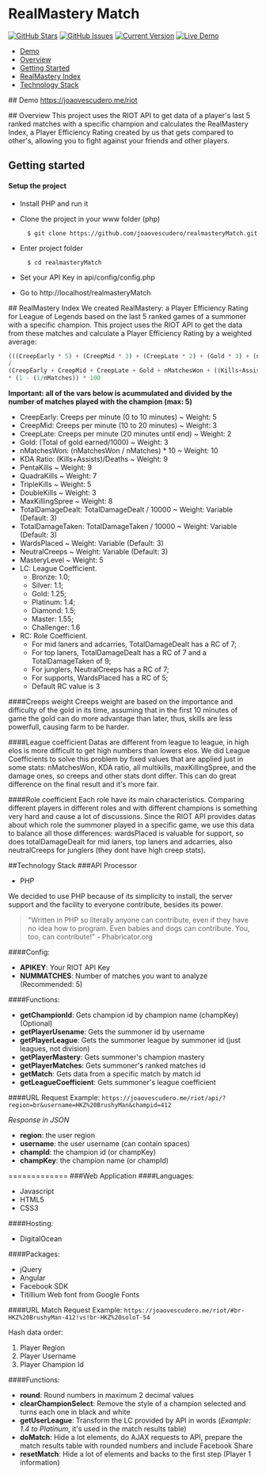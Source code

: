 RealMastery Match
============
[![GitHub Stars](https://img.shields.io/github/stars/joaovescudero/realmasteryMatch.svg)](https://github.com/joaovescudero/realmasteryMatch/stargazers) [![GitHub Issues](https://img.shields.io/github/issues/joaovescudero/realmasteryMatch.svg)](https://github.com/joaovescudero/realmasteryMatch/issues) [![Current Version](https://img.shields.io/badge/version-0.1-green.svg)](https://github.com/joaovescudero/realmasteryMatch/) [![Live Demo](https://img.shields.io/badge/demo-online-green.svg)](https://joaovescudero.me/riot)

* [Demo](#demo)
* [Overview](#overview)
* [Getting Started](#start)
* [RealMastery Index](#rmindex)
* [Technology Stack](#stack)

##<a name="demo"></a> Demo
https://joaovescudero.me/riot

##<a name="overview"></a> Overview
This project uses the RIOT API to get data of a player's last 5 ranked matches with a specific champion and calculates the RealMastery Index, a Player Efficiency Rating created by us that gets compared to other's, allowing you to fight against your friends and other players.

## <a name="start"></a> Getting started

#### Setup the project

* Install PHP and run it

* Clone the project in your www folder (php)

        $ git clone https://github.com/joaovescudero/realmasteryMatch.git

* Enter project folder

        $ cd realmasteryMatch

* Set your API Key in api/config/config.php

* Go to http://localhost/realmasteryMatch


##<a name="rmindex"></a> RealMastery Index
We created RealMastery: a Player Efficiency Rating for League of Legends based on the last 5 ranked games of a summoner with a specific champion.
This project uses the RIOT API to get the data from these matches and calculate a Player Efficiency Rating by a weighted average:

```javascript
(((CreepEarly * 5) + (CreepMid * 3) + (CreepLate * 2) + (Gold * 3) + (nMatchesWon * 10) * LC) + (((Kills+Assists)/Deaths) * 9) * LC) + ((PentaKills * 9) * LC) + ((QuadraKills * 7) * LC) + ((TripleKills * 5) * LC) + ((DoubleKills * 3) * LC) + ((MaxKillingSpree * 8) * LC) + ((TotalDamageDealt * RC) * LC) + ((TotalDamageTaken * RC) * LC) + (WardsPlaced * RC) + (NeutralCreeps * RC) + (MasteryLevel * 5) )
/
(CreepEarly + CreepMid + CreepLate + Gold + nMatchesWon + ((Kills+Assists)/Deaths)) + PentaKills + QuadraKills + TripleKills + DoubleKills + MaxKillingSpree + TotalDamageDealt + TotalDamageTaken + WardsPlaced + NeutralCreeps + MasteryLevel)))
* (1 - (1/nMatches)) * 100
```

**Important: all of the vars below is acummulated and divided by the number of matches played with the champion (max: 5)**
- CreepEarly: Creeps per minute (0 to 10 minutes) ~ Weight: 5
- CreepMid: Creeps per minute (10 to 20 minutes) ~ Weight: 3
- CreepLate: Creeps per minute (20 minutes until end) ~ Weight: 2
- Gold: (Total of gold earned/1000) ~ Weight: 3 
- nMatchesWon: (nMatchesWon / nMatches) * 10 ~ Weight: 10
- KDA Ratio: (Kills+Assists)/Deaths ~ Weight: 9
- PentaKills ~ Weight: 9
- QuadraKills ~ Weight: 7
- TripleKills ~ Weight: 5
- DoubleKills ~ Weight: 3
- MaxKillingSpree ~ Weight: 8
- TotalDamageDealt: TotalDamageDealt / 10000 ~ Weight: Variable (Default: 3)
- TotalDamageTaken: TotalDamageTaken / 10000 ~ Weight: Variable (Default: 3)
- WardsPlaced ~ Weight: Variable (Default: 3)
- NeutralCreeps ~ Weight: Variable (Default: 3)
- MasteryLevel ~ Weight: 5
- LC: League Coefficient.
  - Bronze: 1.0;
  - Silver: 1.1;
  - Gold: 1.25;
  - Platinum: 1.4;
  - Diamond: 1.5;
  - Master: 1.55;
  - Challenger: 1.6
- RC: Role Coefficient.
  - For mid laners and adcarries, TotalDamageDealt has a RC of 7;
  - For top laners, TotalDamageDealt has a RC of 7 and a TotalDamageTaken of 9;
  - For junglers, NeutralCreeps has a RC of 7;
  - For supports, WardsPlaced has a RC of 5;
  - Default RC value is 3

####Creeps weight
Creeps weight are based on the importance and difficulty of the gold in its time, assuming that in the first 10 minutes of game the gold can do more advantage than later, thus, skills are less powerfull, causing farm to be harder.

####League coefficient
Datas are different from league to league, in high elos is more difficult to get high numbers than lowers elos. We did League Coefficients to solve this problem by fixed values that are applied just in some stats: nMatchesWon, KDA ratio, all multikills, maxKillingSpree, and the damage ones, so creeps and other stats dont differ. This can do great difference on the final result and it's more fair. 

####Role coefficient
Each role have its main characteristics. Comparing different players in different roles and with different champions is something very hard and cause a lot of discussions. Since the RIOT API provides datas about which role the summoner played in a specific game, we use this data to balance all those differences: wardsPlaced is valuable for support, so does totalDamageDealt for mid laners, top laners and adcarries, also neutralCreeps for junglers (they dont have high creep stats).

##<a name="stack"></a>Technology Stack
###API Processor
* PHP

We decided to use PHP because of its simplicity to install, the server support and the facility to everyone contribute, besides its power.


> "Written in PHP so literally anyone can contribute, even if they have no idea how to program. Even babies and dogs can contribute. You, too, can contribute!" - Phabricator.org


####Config:
 - **APIKEY**: Your RIOT API Key
 - **NUMMATCHES**: Number of matches you want to analyze (Recommended: 5)

####Functions:
- **getChampionId**: Gets champion id by champion name (champKey) (Optional)
- **getPlayerUsename**: Gets the summoner id by username
- **getPlayerLeague**: Gets the summoner league by summoner id (just leagues, not division)
- **getPlayerMastery**: Gets summoner's champion mastery
- **getPlayerMatches**: Gets summoner's ranked matches id
- **getMatch**: Gets data from a specific match by match id
- **getLeagueCoefficient**: Gets summoner's league coefficient

####URL Request Example:
`https://joaovescudero.me/riot/api/?region=br&username=HKZ%20BrushyMan&champid=412`

*Response in JSON*

 - **region**: the user region
 - **username**: the user username (can contain spaces)
 - **champId**: the champion id (or champKey)
 - **champKey**: the champion name (or champId)

=============
###Web Application
####Languages:
 - Javascript
 - HTML5
 - CSS3

####Hosting:
  - DigitalOcean

####Packages:
  - jQuery
  - Angular
  - Facebook SDK
  - Titillium Web font from Google Fonts

####URL Match Request Example:
`https://joaovescudero.me/riot/#br-HKZ%20BrushyMan-412!vs!br-HKZ%20soloT-54`

Hash data order:
 1. Player Region
 2. Player Username
 3. Player Champion Id


####Functions:
- **round**: Round numbers in maximum 2 decimal values
- **clearChampionSelect**: Remove the style of a champion selected and turns each one in black and white
- **getUserLeague**: Transform the LC provided by API in words (*Example: 1.4 to Platinum*, it's used in the match results table)
- **doMatch**: Hide a lot elements, do AJAX requests to API, prepare the match results table with rounded numbers and include Facebook Share
- **resetMatch**: Hide a lot of elements and backs to the first step (Player 1 information)
